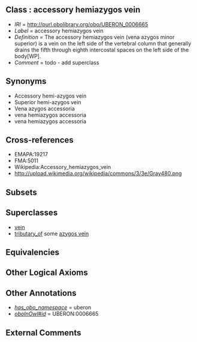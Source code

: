 
## Class : accessory hemiazygos vein

 * *IRI* = http://purl.obolibrary.org/obo/UBERON_0006665
 * *Label* = accessory hemiazygos vein
 * *Definition* = The accessory hemiazygos vein (vena azygos minor superior) is a vein on the left side of the vertebral column that generally drains the fifth through eighth intercostal spaces on the left side of the body[WP].
 * *Comment* = todo - add superclass

## Synonyms

 * Accessory hemi-azygos vein
 * Superior hemi-azygos vein
 * Vena azygos accessoria
 * vena hemiazygos accessoria
 * vena hemiazygos accessoria

## Cross-references

 * EMAPA:19217
 * FMA:5011
 * Wikipedia:Accessory_hemiazygos_vein
 * http://upload.wikimedia.org/wikipedia/commons/3/3e/Gray480.png

## Subsets


## Superclasses

 * [vein](../../UBERON/38/UBERON_0001638.md)
 * [tributary_of](../../core#tributary/of/core#tributary_of.md) some [azygos vein](../../UBERON/94/UBERON_0001594.md)

## Equivalencies


## Other Logical Axioms


## Other Annotations

 * *[has_obo_namespace](../../ce/oboInOwl#hasOBONamespace.md)* = uberon
 * *[oboInOwl#id](../../id/oboInOwl#id.md)* = UBERON:0006665

## External Comments

